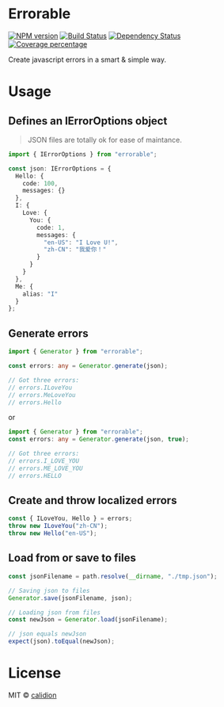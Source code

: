 # Errorable

[![NPM version][npm-image]][npm-url] [![Build Status][travis-image]][travis-url] [![Dependency Status][daviddm-image]][daviddm-url] [![Coverage percentage][coveralls-image]][coveralls-url]

Create javascript errors in a smart & simple way.

# Usage

## Defines an IErrorOptions object

> JSON files are totally ok for ease of maintance.

```ts
import { IErrorOptions } from "errorable";

const json: IErrorOptions = {
  Hello: {
    code: 100,
    messages: {}
  },
  I: {
    Love: {
      You: {
        code: 1,
        messages: {
          "en-US": "I Love U!",
          "zh-CN": "我爱你！"
        }
      }
    }
  },
  Me: {
    alias: "I"
  }
};
```

## Generate errors

```ts
import { Generator } from "errorable";

const errors: any = Generator.generate(json);

// Got three errors:
// errors.ILoveYou
// errors.MeLoveYou
// errors.Hello
```

or

```ts
import { Generator } from "errorable";
const errors: any = Generator.generate(json, true);

// Got three errors:
// errors.I_LOVE_YOU
// errors.ME_LOVE_YOU
// errors.HELLO
```

## Create and throw localized errors

```ts
const { ILoveYou, Hello } = errors;
throw new ILoveYou("zh-CN");
throw new Hello("en-US");
```

## Load from or save to files

```ts
const jsonFilename = path.resolve(__dirname, "./tmp.json");

// Saving json to files
Generator.save(jsonFilename, json);

// Loading json from files
const newJson = Generator.load(jsonFilename);

// json equals newJson
expect(json).toEqual(newJson);
```

# License

MIT © [calidion](https://calidion.github.io)

[npm-image]: https://badge.fury.io/js/errorable.svg
[npm-url]: https://npmjs.org/package/errorable
[travis-image]: https://travis-ci.org/calidion/errorable.svg
[travis-url]: https://travis-ci.org/calidion/errorable
[daviddm-image]: https://david-dm.org/calidion/errorable.svg?theme=shields.io
[daviddm-url]: https://david-dm.org/calidion/errorable
[coveralls-image]: https://coveralls.io/repos/calidion/errorable/badge.svg?branch=master&service=github
[coveralls-url]: https://coveralls.io/github/calidion/errorable?branch=master

